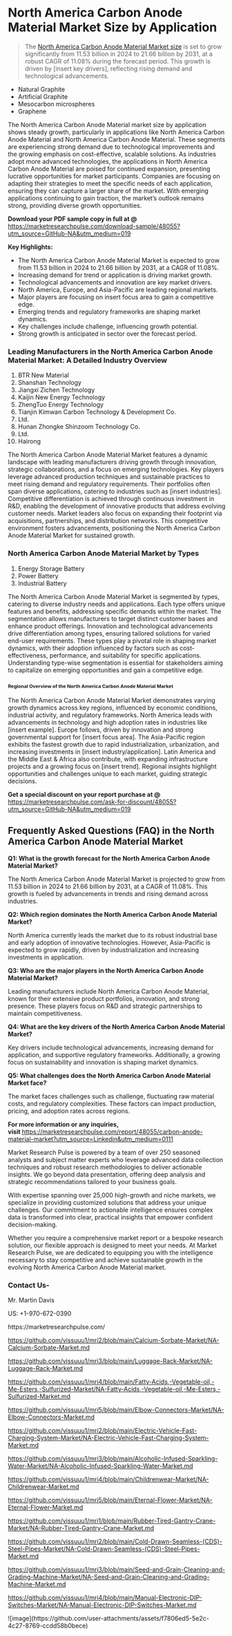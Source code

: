 <h1>North America Carbon Anode Material Market&nbsp;Size by Application</h1><blockquote><p>The <a href="https://marketresearchpulse.com/download-sample/48055?utm_source=GitHub-NA&amp;utm_medium=019">North America Carbon Anode Material Market size</a> is set to grow significantly from 11.53 billion in 2024 to 21.66 billion by 2031, at a robust CAGR of 11.08% during the forecast period. This growth is driven by [insert key drivers], reflecting rising demand and technological advancements.</p></blockquote><ul><li>Natural Graphite <li> Artificial Graphite <li> Mesocarbon microspheres <li> Graphene</li></ul><p>The North America Carbon Anode Material market size by application shows steady growth, particularly in applications like North America Carbon Anode Material and North America Carbon Anode Material. These segments are experiencing strong demand due to technological improvements and the growing emphasis on cost-effective, scalable solutions. As industries adopt more advanced technologies, the applications in North America Carbon Anode Material are poised for continued expansion, presenting lucrative opportunities for market participants. Companies are focusing on adapting their strategies to meet the specific needs of each application, ensuring they can capture a larger share of the market. With emerging applications continuing to gain traction, the market’s outlook remains strong, providing diverse growth opportunities.</p><p><strong>Download your PDF sample copy in full at @ </strong><a href="https://marketresearchpulse.com/download-sample/48055?utm_source=GitHub-NA&amp;utm_medium=019">https://marketresearchpulse.com/download-sample/48055?utm_source=GitHub-NA&amp;utm_medium=019</a></p><p><strong>Key Highlights: </strong></p><ul><li>The North America Carbon Anode Material Market is expected to grow from 11.53 billion in 2024 to 21.66 billion by 2031, at a CAGR of 11.08%.</li><li>Increasing demand for trend or application is driving market growth.</li><li>Technological advancements and innovation are key market drivers.</li><li>North America, Europe, and Asia-Pacific are leading regional markets.</li><li>Major players are focusing on insert focus area to gain a competitive edge.</li><li>Emerging trends and regulatory frameworks are shaping market dynamics.</li><li>Key challenges include challenge, influencing growth potential.</li><li>Strong growth is anticipated in sector over the forecast period.</li></ul><h3>Leading Manufacturers in the North America Carbon Anode Material Market: A Detailed Industry Overview</h3><ol><li>BTR New Material</li><li>Shanshan Technology</li><li>Jiangxi Zichen Technology</li><li>Kaijin New Energy Technology</li><li>ZhengTuo Energy Technology</li><li>Tianjin Kimwan Carbon Technology & Development Co.</li><li>Ltd.</li><li>Hunan Zhongke Shinzoom Technology Co.</li><li>Ltd.</li><li>Hairong</li></ol><div class="flex max-w-full flex-col flex-grow"><div class="min-h-8 text-message flex w-full flex-col items-end gap-2 whitespace-normal break-words [.text-message+&amp;]:mt-5" dir="auto" data-message-author-role="assistant" data-message-id="fd8432e4-4910-450d-b182-61b7bfb0a01f" data-message-model-slug="gpt-4o"><div class="flex w-full flex-col gap-1 empty:hidden first:pt-[3px]"><div class="markdown prose w-full break-words dark:prose-invert light"><p>The North America Carbon Anode Material Market features a dynamic landscape with leading manufacturers driving growth through innovation, strategic collaborations, and a focus on emerging technologies. Key players leverage advanced production techniques and sustainable practices to meet rising demand and regulatory requirements. Their portfolios often span diverse applications, catering to industries such as [insert industries]. Competitive differentiation is achieved through continuous investment in R&amp;D, enabling the development of innovative products that address evolving customer needs. Market leaders also focus on expanding their footprint via acquisitions, partnerships, and distribution networks. This competitive environment fosters advancements, positioning the North America Carbon Anode Material Market for sustained growth.</p></div></div></div></div><h3>North America Carbon Anode Material Market by Types</h3><ol><li>Energy Storage Battery <li> Power Battery <li> Industrial Battery</li></ol><div class="flex max-w-full flex-col flex-grow"><div class="min-h-8 text-message flex w-full flex-col items-end gap-2 whitespace-normal break-words [.text-message+&amp;]:mt-5" dir="auto" data-message-author-role="assistant" data-message-id="084470be-0bb7-4664-bddf-5156b4f41249" data-message-model-slug="gpt-4o-mini"><div class="flex w-full flex-col gap-1 empty:hidden first:pt-[3px]"><div class="markdown prose w-full break-words dark:prose-invert light"><p>The North America Carbon Anode Material Market is segmented by types, catering to diverse industry needs and applications. Each type offers unique features and benefits, addressing specific demands within the market. The segmentation allows manufacturers to target distinct customer bases and enhance product offerings. Innovation and technological advancements drive differentiation among types, ensuring tailored solutions for varied end-user requirements. These types play a pivotal role in shaping market dynamics, with their adoption influenced by factors such as cost-effectiveness, performance, and suitability for specific applications. Understanding type-wise segmentation is essential for stakeholders aiming to capitalize on emerging opportunities and gain a competitive edge.</p></div></div></div></div><h3><span style="font-size: 11px;">Regional Overview of the North America Carbon Anode Material Market</span></h3><div class="flex max-w-full flex-col flex-grow"><div class="min-h-8 text-message flex w-full flex-col items-end gap-2 whitespace-normal break-words [.text-message+&amp;]:mt-5" dir="auto" data-message-author-role="assistant" data-message-id="e9038762-ce64-4e30-91c9-9bd413514231" data-message-model-slug="gpt-4o-mini"><div class="flex w-full flex-col gap-1 empty:hidden first:pt-[3px]"><div class="markdown prose w-full break-words dark:prose-invert light"><p>The North America Carbon Anode Material Market demonstrates varying growth dynamics across key regions, influenced by economic conditions, industrial activity, and regulatory frameworks. North America leads with advancements in technology and high adoption rates in industries like [insert example]. Europe follows, driven by innovation and strong governmental support for [insert focus area]. The Asia-Pacific region exhibits the fastest growth due to rapid industrialization, urbanization, and increasing investments in [insert industry/application]. Latin America and the Middle East &amp; Africa also contribute, with expanding infrastructure projects and a growing focus on [insert trend]. Regional insights highlight opportunities and challenges unique to each market, guiding strategic decisions.</p></div></div></div></div><p><strong>Get a special discount on your report purchase at @ </strong><a href="https://marketresearchpulse.com/ask-for-discount/48055?utm_source=GitHub-NA&amp;utm_medium=019">https://marketresearchpulse.com/ask-for-discount/48055?utm_source=GitHub-NA&amp;utm_medium=019</a></p><h2>Frequently Asked Questions (FAQ) in the North America Carbon Anode Material Market</h2><p><strong>Q1: What is the growth forecast for the North America Carbon Anode Material Market?</strong></p><p>The North America Carbon Anode Material Market is projected to grow from 11.53 billion in 2024 to 21.66 billion by 2031, at a CAGR of 11.08%. This growth is fueled by advancements in trends and rising demand across industries.</p><p><strong>Q2: Which region dominates the North America Carbon Anode Material Market?</strong></p><p>North America currently leads the market due to its robust industrial base and early adoption of innovative technologies. However, Asia-Pacific is expected to grow rapidly, driven by industrialization and increasing investments in application.</p><p><strong>Q3: Who are the major players in the North America Carbon Anode Material Market?</strong></p><p>Leading manufacturers include North America Carbon Anode Material, known for their extensive product portfolios, innovation, and strong presence. These players focus on R&amp;D and strategic partnerships to maintain competitiveness.</p><p><strong>Q4: What are the key drivers of the North America Carbon Anode Material Market?</strong></p><p>Key drivers include technological advancements, increasing demand for application, and supportive regulatory frameworks. Additionally, a growing focus on sustainability and innovation is shaping market dynamics.</p><p><strong>Q5: What challenges does the North America Carbon Anode Material Market face?</strong></p><p>The market faces challenges such as challenge, fluctuating raw material costs, and regulatory complexities. These factors can impact production, pricing, and adoption rates across regions.</p><p><strong>For more information or any inquiries, visit&nbsp;</strong><a href="https://marketresearchpulse.com/report/48055/carbon-anode-material-market?utm_source=Linkedin&utm_medium=0111">https://marketresearchpulse.com/report/48055/carbon-anode-material-market?utm_source=Linkedin&utm_medium=0111</a></p><p>Market Research Pulse is powered by a team of over 250 seasoned analysts and subject matter experts who leverage advanced data collection techniques and robust research methodologies to deliver actionable insights. We go beyond data presentation, offering deep analysis and strategic recommendations tailored to your business goals.</p><p>With expertise spanning over 25,000 high-growth and niche markets, we specialize in providing customized solutions that address your unique challenges. Our commitment to actionable intelligence ensures complex data is transformed into clear, practical insights that empower confident decision-making.</p><p>Whether you require a comprehensive market report or a bespoke research solution, our flexible approach is designed to meet your needs. At Market Research Pulse, we are dedicated to equipping you with the intelligence necessary to stay competitive and achieve sustainable growth in the evolving North America Carbon Anode Material market.</p><h3><strong>Contact Us-</strong></h3><p>Mr. Martin Davis</p><p>US: +1-970-672-0390</p><p>https://marketresearchpulse.com/</p><p><a href="https://github.com/vissuuu1/mri2/blob/main/Calcium-Sorbate-Market/NA-Calcium-Sorbate-Market.md">https://github.com/vissuuu1/mri2/blob/main/Calcium-Sorbate-Market/NA-Calcium-Sorbate-Market.md</a></p><p><a href="https://github.com/vissuuu1/mri3/blob/main/Luggage-Rack-Market/NA-Luggage-Rack-Market.md">https://github.com/vissuuu1/mri3/blob/main/Luggage-Rack-Market/NA-Luggage-Rack-Market.md</a></p><p><a href="https://github.com/vissuuu1/mri4/blob/main/Fatty-Acids,-Vegetable-oil,-Me-Esters,-Sulfurized-Market/NA-Fatty-Acids,-Vegetable-oil,-Me-Esters,-Sulfurized-Market.md">https://github.com/vissuuu1/mri4/blob/main/Fatty-Acids,-Vegetable-oil,-Me-Esters,-Sulfurized-Market/NA-Fatty-Acids,-Vegetable-oil,-Me-Esters,-Sulfurized-Market.md</a></p><p><a href="https://github.com/vissuuu1/mri5/blob/main/Elbow-Connectors-Market/NA-Elbow-Connectors-Market.md">https://github.com/vissuuu1/mri5/blob/main/Elbow-Connectors-Market/NA-Elbow-Connectors-Market.md</a></p><p><a href="https://github.com/vissuuu1/mri2/blob/main/Electric-Vehicle-Fast-Charging-System-Market/NA-Electric-Vehicle-Fast-Charging-System-Market.md">https://github.com/vissuuu1/mri2/blob/main/Electric-Vehicle-Fast-Charging-System-Market/NA-Electric-Vehicle-Fast-Charging-System-Market.md</a></p><p><a href="https://github.com/vissuuu1/mri3/blob/main/Alcoholic-Infused-Sparkling-Water-Market/NA-Alcoholic-Infused-Sparkling-Water-Market.md">https://github.com/vissuuu1/mri3/blob/main/Alcoholic-Infused-Sparkling-Water-Market/NA-Alcoholic-Infused-Sparkling-Water-Market.md</a></p><p><a href="https://github.com/vissuuu1/mri4/blob/main/Childrenwear-Market/NA-Childrenwear-Market.md">https://github.com/vissuuu1/mri4/blob/main/Childrenwear-Market/NA-Childrenwear-Market.md</a></p><p><a href="https://github.com/vissuuu1/mri5/blob/main/Eternal-Flower-Market/NA-Eternal-Flower-Market.md">https://github.com/vissuuu1/mri5/blob/main/Eternal-Flower-Market/NA-Eternal-Flower-Market.md</a></p><p><a href="https://github.com/vissuuu1/mri1/blob/main/Rubber-Tired-Gantry-Crane-Market/NA-Rubber-Tired-Gantry-Crane-Market.md">https://github.com/vissuuu1/mri1/blob/main/Rubber-Tired-Gantry-Crane-Market/NA-Rubber-Tired-Gantry-Crane-Market.md</a></p><p><a href="https://github.com/vissuuu1/mri2/blob/main/Cold-Drawn-Seamless-(CDS)-Steel-Pipes-Market/NA-Cold-Drawn-Seamless-(CDS)-Steel-Pipes-Market.md">https://github.com/vissuuu1/mri2/blob/main/Cold-Drawn-Seamless-(CDS)-Steel-Pipes-Market/NA-Cold-Drawn-Seamless-(CDS)-Steel-Pipes-Market.md</a></p><p><a href="https://github.com/vissuuu1/mri3/blob/main/Seed-and-Grain-Cleaning-and-Grading-Machine-Market/NA-Seed-and-Grain-Cleaning-and-Grading-Machine-Market.md">https://github.com/vissuuu1/mri3/blob/main/Seed-and-Grain-Cleaning-and-Grading-Machine-Market/NA-Seed-and-Grain-Cleaning-and-Grading-Machine-Market.md</a></p><p><a href="https://github.com/vissuuu1/mri4/blob/main/Manual-Electronic-DIP-Switches-Market/NA-Manual-Electronic-DIP-Switches-Market.md">https://github.com/vissuuu1/mri4/blob/main/Manual-Electronic-DIP-Switches-Market/NA-Manual-Electronic-DIP-Switches-Market.md</a></p>
![image](https://github.com/user-attachments/assets/f7806ed5-5e2c-4c27-8769-ccdd58b0bece)
